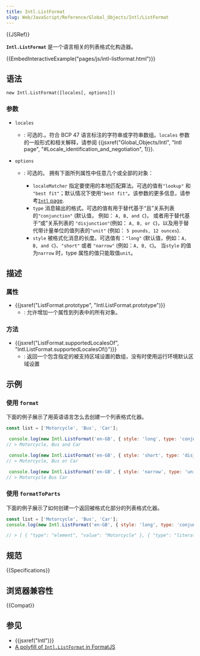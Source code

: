 ```yaml
---
title: Intl.ListFormat
slug: Web/JavaScript/Reference/Global_Objects/Intl/ListFormat
---
```

{{JSRef}}

**`Intl.ListFormat`** 是一个语言相关的列表格式化构造器。

{{EmbedInteractiveExample("pages/js/intl-listformat.html")}}

## 语法

```plain
new Intl.ListFormat([locales[, options]])
```

### 参数

- `locales`
  - : 可选的.。符合 BCP 47 语言标注的字符串或字符串数组。`locales` 参数的一般形式和相关解释，请参阅 {{jsxref("Global_Objects/Intl", "Intl page", "#Locale_identification_and_negotiation", 1)}}.
- `options`

  - : 可选的。 拥有下面所列属性中任意几个或全部的对象：

    - `localeMatcher`
      指定要使用的本地匹配算法。可选的值有`"lookup"` 和 `"best fit"`；默认情况下使用`"best fit"`。该参数的更多信息，请参考[`Intl` page](/zh-CN/docs/Web/JavaScript/Reference/Global_Objects/Intl#Locale_negotiation).
    - `type`
      消息输出的格式。可选的值有用于替代基于“且”关系列表的`"conjunction"` (默认值， 例如： `A, B, and C`)， 或者用于替代基于“或”关系列表的 `"disjunction"`(例如： `A, B, or C`)，以及用于替代带计量单位的值列表的`"unit"` (例如： `5 pounds, 12 ounces`).
    - `style`
      被格式化消息的长度。可选值有：`"long"` (默认值，例如：`A, B, and C`)、`"short"` 或者 `"narrow"` (例如：`A, B, C`)。 当`style` 的值为`narrow` 时，type 属性的值只能取值`unit`。

## 描述

### 属性

- {{jsxref("ListFormat.prototype", "Intl.ListFormat.prototype")}}
  - : 允许增加一个属性到列表中的所有对象。

### 方法

- {{jsxref("ListFormat.supportedLocalesOf", "Intl.ListFormat.supportedLocalesOf()")}}
  - : 返回一个包含指定的被支持区域设置的数组，没有时使用运行环境默认区域设置

## 示例

### 使用 `format`

下面的例子展示了用英语语言怎么去创建一个列表格式化器。

```js
const list = ['Motorcycle', 'Bus', 'Car'];

 console.log(new Intl.ListFormat('en-GB', { style: 'long', type: 'conjunction' }).format(list));
// > Motorcycle, Bus and Car

 console.log(new Intl.ListFormat('en-GB', { style: 'short', type: 'disjunction' }).format(list));
// > Motorcycle, Bus or Car

 console.log(new Intl.ListFormat('en-GB', { style: 'narrow', type: 'unit' }).format(list));
// > Motorcycle Bus Car
```

### 使用 `formatToParts`

下面的例子展示了如何创建一个返回被格式化部分的列表格式化器。

```js
const list = ['Motorcycle', 'Bus', 'Car'];
console.log(new Intl.ListFormat('en-GB', { style: 'long', type: 'conjunction' }).formatToParts(list));

// > [ { "type": "element", "value": "Motorcycle" }, { "type": "literal", "value": ", " }, { "type": "element", "value": "Bus" }, { "type": "literal", "value": ", and " }, { "type": "element", "value": "Car" } ];
```

## 规范

{{Specifications}}

## 浏览器兼容性

{{Compat}}

## 参见

- {{jsxref("Intl")}}
- [A polyfill of `Intl.ListFormat` in FormatJS](https://formatjs.io/docs/polyfills/intl-listformat/)

